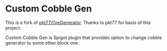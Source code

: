 Custom Cobble Gen
===============

This is a fork of [pkt77/OreGenerator](https://github.com/pkt77/OreGenerator). Thanks to pkt77 for basis of this project.

Custom Cobble Gen is Spigot plugin that provides option to change cobble generator to some other block one.